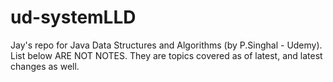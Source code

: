 # ud-systemLLD
Jay's repo for Java Data Structures and Algorithms (by P.Singhal - Udemy). List below ARE NOT NOTES. They are topics covered as of latest, and latest changes as well.

